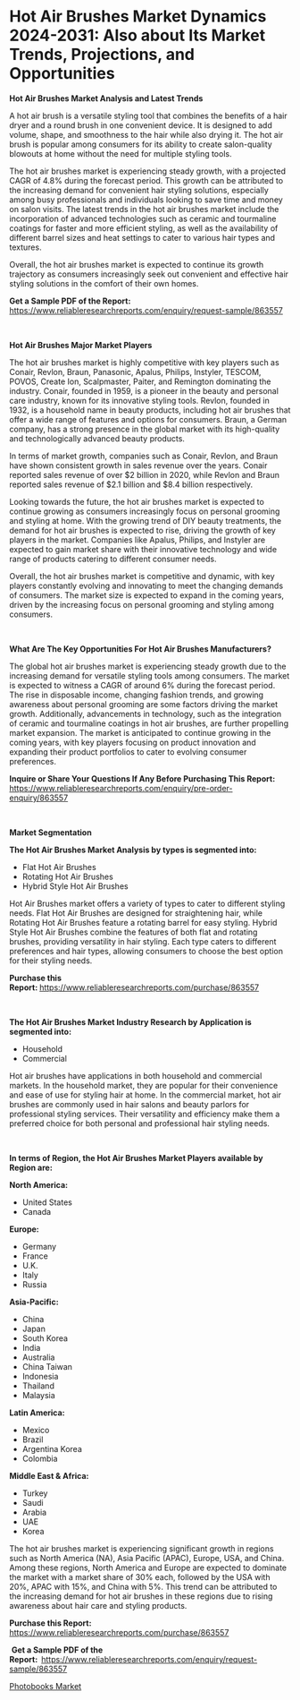 <p><h1>Hot Air Brushes Market Dynamics 2024-2031: Also about Its Market Trends, Projections, and Opportunities</h1></p><p><strong>Hot Air Brushes Market Analysis and Latest Trends</strong></p>
<p><p>A hot air brush is a versatile styling tool that combines the benefits of a hair dryer and a round brush in one convenient device. It is designed to add volume, shape, and smoothness to the hair while also drying it. The hot air brush is popular among consumers for its ability to create salon-quality blowouts at home without the need for multiple styling tools.</p><p>The hot air brushes market is experiencing steady growth, with a projected CAGR of 4.8% during the forecast period. This growth can be attributed to the increasing demand for convenient hair styling solutions, especially among busy professionals and individuals looking to save time and money on salon visits. The latest trends in the hot air brushes market include the incorporation of advanced technologies such as ceramic and tourmaline coatings for faster and more efficient styling, as well as the availability of different barrel sizes and heat settings to cater to various hair types and textures.</p><p>Overall, the hot air brushes market is expected to continue its growth trajectory as consumers increasingly seek out convenient and effective hair styling solutions in the comfort of their own homes.</p></p>
<p><strong>Get a Sample PDF of the Report:&nbsp;</strong> <a href="https://www.reliableresearchreports.com/enquiry/request-sample/863557">https://www.reliableresearchreports.com/enquiry/request-sample/863557</a></p>
<p>&nbsp;</p>
<p><strong>Hot Air Brushes Major Market Players</strong></p>
<p><p>The hot air brushes market is highly competitive with key players such as Conair, Revlon, Braun, Panasonic, Apalus, Philips, Instyler, TESCOM, POVOS, Create Ion, Scalpmaster, Paiter, and Remington dominating the industry. Conair, founded in 1959, is a pioneer in the beauty and personal care industry, known for its innovative styling tools. Revlon, founded in 1932, is a household name in beauty products, including hot air brushes that offer a wide range of features and options for consumers. Braun, a German company, has a strong presence in the global market with its high-quality and technologically advanced beauty products.</p><p>In terms of market growth, companies such as Conair, Revlon, and Braun have shown consistent growth in sales revenue over the years. Conair reported sales revenue of over $2 billion in 2020, while Revlon and Braun reported sales revenue of $2.1 billion and $8.4 billion respectively.</p><p>Looking towards the future, the hot air brushes market is expected to continue growing as consumers increasingly focus on personal grooming and styling at home. With the growing trend of DIY beauty treatments, the demand for hot air brushes is expected to rise, driving the growth of key players in the market. Companies like Apalus, Philips, and Instyler are expected to gain market share with their innovative technology and wide range of products catering to different consumer needs.</p><p>Overall, the hot air brushes market is competitive and dynamic, with key players constantly evolving and innovating to meet the changing demands of consumers. The market size is expected to expand in the coming years, driven by the increasing focus on personal grooming and styling among consumers.</p></p>
<p>&nbsp;</p>
<p><strong>What Are The Key Opportunities For Hot Air Brushes Manufacturers?</strong></p>
<p><p>The global hot air brushes market is experiencing steady growth due to the increasing demand for versatile styling tools among consumers. The market is expected to witness a CAGR of around 6% during the forecast period. The rise in disposable income, changing fashion trends, and growing awareness about personal grooming are some factors driving the market growth. Additionally, advancements in technology, such as the integration of ceramic and tourmaline coatings in hot air brushes, are further propelling market expansion. The market is anticipated to continue growing in the coming years, with key players focusing on product innovation and expanding their product portfolios to cater to evolving consumer preferences.</p></p>
<p><strong>Inquire or Share Your Questions If Any Before Purchasing This Report:</strong> <a href="https://www.reliableresearchreports.com/enquiry/pre-order-enquiry/863557">https://www.reliableresearchreports.com/enquiry/pre-order-enquiry/863557</a></p>
<p>&nbsp;</p>
<p><strong>Market Segmentation</strong></p>
<p><strong>The Hot Air Brushes Market Analysis by types is segmented into:</strong></p>
<p><ul><li>Flat Hot Air Brushes</li><li>Rotating Hot Air Brushes</li><li>Hybrid Style Hot Air Brushes</li></ul></p>
<p><p>Hot Air Brushes market offers a variety of types to cater to different styling needs. Flat Hot Air Brushes are designed for straightening hair, while Rotating Hot Air Brushes feature a rotating barrel for easy styling. Hybrid Style Hot Air Brushes combine the features of both flat and rotating brushes, providing versatility in hair styling. Each type caters to different preferences and hair types, allowing consumers to choose the best option for their styling needs.</p></p>
<p><strong>Purchase this Report:&nbsp;</strong><a href="https://www.reliableresearchreports.com/purchase/863557">https://www.reliableresearchreports.com/purchase/863557</a></p>
<p>&nbsp;</p>
<p><strong>The Hot Air Brushes Market Industry Research by Application is segmented into:</strong></p>
<p><ul><li>Household</li><li>Commercial</li></ul></p>
<p><p>Hot air brushes have applications in both household and commercial markets. In the household market, they are popular for their convenience and ease of use for styling hair at home. In the commercial market, hot air brushes are commonly used in hair salons and beauty parlors for professional styling services. Their versatility and efficiency make them a preferred choice for both personal and professional hair styling needs.</p></p>
<p>&nbsp;</p>
<p><strong>In terms of Region, the Hot Air Brushes Market Players available by Region are:</strong></p>
<p>
    <p> <strong> North America: </strong>
        <ul>
            <li>United States</li>
            <li>Canada</li>
        </ul>
        </p> 
    <p> <strong> Europe: </strong>
        <ul>
            <li>Germany</li>
            <li>France</li>
            <li>U.K.</li>
            <li>Italy</li>
            <li>Russia</li>
        </ul>
        </p> 
    <p> <strong> Asia-Pacific: </strong>
        <ul>
            <li>China</li>
            <li>Japan</li>
            <li>South Korea</li>
            <li>India</li>
            <li>Australia</li>
            <li>China Taiwan</li>
            <li>Indonesia</li>
            <li>Thailand</li>
            <li>Malaysia</li>
        </ul>
        </p> 
    <p> <strong> Latin America: </strong>
        <ul>
            <li>Mexico</li>
            <li>Brazil</li>
            <li>Argentina Korea</li>
            <li>Colombia</li>
        </ul>
        </p> 
    <p> <strong> Middle East & Africa: </strong>
        <ul>
            <li>Turkey</li>
            <li>Saudi</li>
            <li>Arabia</li>
            <li>UAE</li>
            <li>Korea</li>
        </ul>
    </p>
    </p>
<p><p>The hot air brushes market is experiencing significant growth in regions such as North America (NA), Asia Pacific (APAC), Europe, USA, and China. Among these regions, North America and Europe are expected to dominate the market with a market share of 30% each, followed by the USA with 20%, APAC with 15%, and China with 5%. This trend can be attributed to the increasing demand for hot air brushes in these regions due to rising awareness about hair care and styling products.</p></p>
<p><strong>Purchase this Report: </strong><a href="https://www.reliableresearchreports.com/purchase/863557">https://www.reliableresearchreports.com/purchase/863557</a></p>
<p>&nbsp;<strong>Get a Sample PDF of the Report:&nbsp;&nbsp;</strong><a href="https://www.reliableresearchreports.com/enquiry/request-sample/863557">https://www.reliableresearchreports.com/enquiry/request-sample/863557</a></p>
<p><strong></strong></p>
<p><p><a href="https://github.com/nicholepatriciadoylenwnrjr0/Market-Research-Report-List-1/blob/main/photobooks-market.md">Photobooks Market</a></p></p>